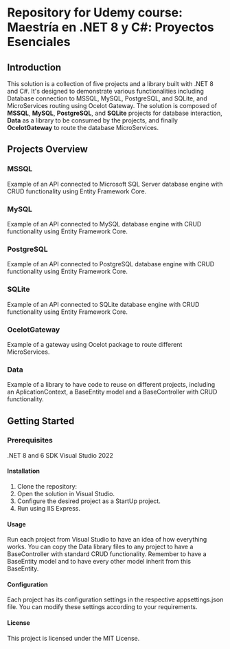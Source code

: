# Repository for Udemy course: Maestría en .NET 8 y C#: Proyectos Esenciales
## Introduction

This solution is a collection of five projects and a library built with .NET 8 and C#.
It's designed to demonstrate various functionalities including Database connection to MSSQL, MySQL, PostgreSQL, and SQLite, and MicroServices routing using Ocelot Gateway.
The solution is composed of **MSSQL**, **MySQL**, **PostgreSQL**, and **SQLite** projects for database interaction, **Data** as a library to be consumed by the projects, and finally **OcelotGateway** to route the database MicroServices.

## Projects Overview
### MSSQL
Example of an API connected to Microsoft SQL Server database engine with CRUD functionality using Entity Framework Core.

### MySQL
Example of an API connected to MySQL database engine with CRUD functionality using Entity Framework Core.

### PostgreSQL
Example of an API connected to PostgreSQL database engine with CRUD functionality using Entity Framework Core.

### SQLite
Example of an API connected to SQLite database engine with CRUD functionality using Entity Framework Core.

### OcelotGateway
Example of a gateway using Ocelot package to route different MicroServices.

### Data
Example of a library to have code to reuse on different projects, including an AplicationContext, a BaseEntity model and a BaseController with CRUD functionality.


## Getting Started
### Prerequisites
.NET 8 and 6 SDK
Visual Studio 2022

#### Installation
1. Clone the repository:
2. Open the solution in Visual Studio.
3. Configure the desired project as a StartUp project.
4. Run using IIS Express.

#### Usage

Run each project from Visual Studio to have an idea of how everything works.
You can copy the Data library files to any project to have a BaseController with standard CRUD functionality.
Remember to have a BaseEntity model and to have every other model inherit from this BaseEntity.


#### Configuration

Each project has its configuration settings in the respective appsettings.json file. You can modify these settings according to your requirements.

#### License

This project is licensed under the MIT License.

